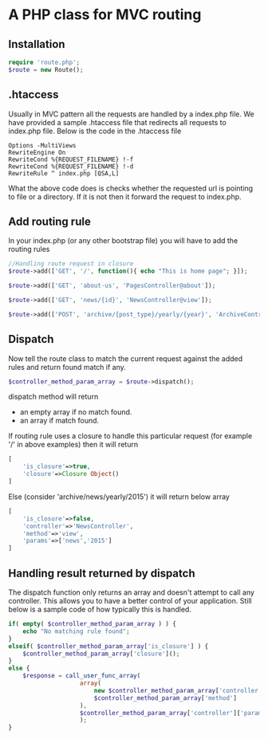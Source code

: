 # A PHP class for MVC routing

## Installation
```php
require 'route.php';
$route = new Route();
```

## .htaccess
Usually in MVC pattern all the requests are handled by a index.php file. We have provided a sample .htaccess file that redirects all requests to index.php file. Below is the code in the .htaccess file
```
Options -MultiViews
RewriteEngine On
RewriteCond %{REQUEST_FILENAME} !-f
RewriteCond %{REQUEST_FILENAME} !-d
RewriteRule ^ index.php [QSA,L]
```
What the above code does is checks whether the requested url is pointing to file or a directory. If it is not then it forward the request to index.php.

## Add routing rule
In your index.php (or any other bootstrap file) you will have to add the routing rules
```php
//Handling route request in closure
$route->add(['GET', '/', function(){ echo "This is home page"; }]);

$route->add(['GET', 'about-us', 'PagesController@about']);

$route->add(['GET', 'news/{id}', 'NewsController@view']);

$route->add(['POST', 'archive/{post_type}/yearly/{year}', 'ArchiveController@yearly']);
```

## Dispatch
Now tell the route class to match the current request against the added rules and return found match if any.
```php
$controller_method_param_array = $route->dispatch();
```

dispatch method will return
 - an empty array if no match found.
 - an array if match found.

If routing rule uses a closure to handle this particular request (for example '/' in above examples) then it will return
```php
[
    'is_closure'=>true,
    'closure'=>Closure Object()
]
```
Else (consider 'archive/news/yearly/2015') it will return below array
```php
[
    'is_closure'=>false,
    'controller'=>'NewsController',
    'method'=>'view',
    'params'=>['news','2015']
]
```

## Handling result returned by dispatch
The dispatch function only returns an array and doesn't attempt to call any controller. This allows you to have a better control of your application. Still below is a sample code of how typically this is handled.
```php
if( empty( $controller_method_param_array ) ) {
    echo "No matching rule found";
}
elseif( $controller_method_param_array['is_closure'] ) {
    $controller_method_param_array['closure']();
}
else {
    $response = call_user_func_array(
                    array(
                        new $controller_method_param_array['controller'],
                        $controller_method_param_array['method']
                    ),
                    $controller_method_param_array['controller']['params']
                    );
}
```
